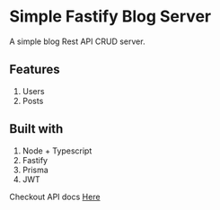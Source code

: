 ﻿# Simple Fastify Blog Server
A simple blog Rest API CRUD server.

## Features
1. Users
2. Posts

## Built with
1. Node + Typescript
2. Fastify
3. Prisma
4. JWT

Checkout API docs [Here](https://documenter.getpostman.com/view/29193618/2sB2xEATpD)
